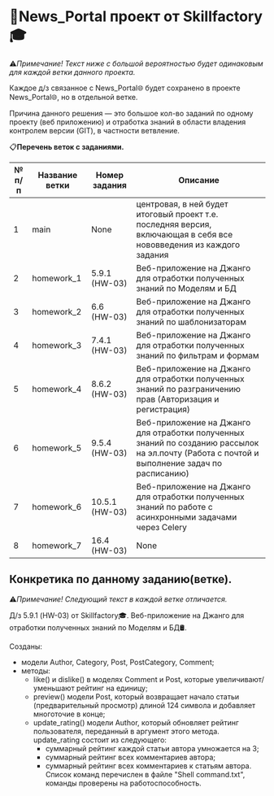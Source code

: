 # 📰News_Portal проект от Skillfactory🎓
⚠️*Примечание! Текст ниже с большой вероятностью будет одинаковым для каждой ветки данного проекта.*

Каждое д/з связанное с News_Portal🌐 будет сохранено в проекте News_Portal🌐, но в отдельной ветке. 

Причина данного решения — это большое кол-во заданий по одному проекту (веб приложению) и отработка знаний в области владения контролем версии (GIT), в частности ветвление.

📋**Перечень веток с заданиями.**

№ п/п| Название ветки| Номер задания| Описание
------------ | ------------ | ------------ | -------------
1| main| None| центровая, в ней будет итоговый проект т.е. последняя версия, включающая в себя все нововведения из каждого задания
2| homework_1| 5.9.1 (HW-03)| Веб-приложение на Джанго для отработки полученных знаний по Моделям и БД
3| homework_2| 6.6 (HW-03)| Веб-приложение на Джанго для отработки полученных знаний по шаблонизаторам
4| homework_3| 7.4.1 (HW-03)| Веб-приложение на Джанго для отработки полученных знаний по фильтрам и формам
5| homework_4| 8.6.2 (HW-03)| Веб-приложение на Джанго для отработки полученных знаний по разграничению прав (Авторизация и регистрация)
6| homework_5| 9.5.4 (HW-03)| Веб-приложение на Джанго для отработки полученных знаний по созданию рассылок на эл.почту (Работа с почтой и выполнение задач по расписанию)
7| homework_6| 10.5.1 (HW-03)| Веб-приложение на Джанго для отработки полученных знаний по работе с асинхронными задачами через Celery
8| homework_7| 16.4 (HW-03)| None


## Конкретика по данному заданию(ветке).

⚠️*Примечание! Следующий текст в каждой ветке отличается.*

Д/з 5.9.1 (HW-03) от Skillfactory🎓. Веб-приложение на Джанго для отработки полученных знаний по Моделям и БД🛢.

Созданы:
- модели Author, Category, Post, PostCategory, Comment;
- методы:
  - like() и dislike() в моделях Comment и Post, которые увеличивают/уменьшают рейтинг на единицу;
  - preview() модели Post, который возвращает начало статьи (предварительный просмотр) длиной 124 символа и добавляет многоточие в конце;
  - update_rating() модели Author, который обновляет рейтинг пользователя, переданный в аргумент этого метода. update_rating состоит из следующего:
    - суммарный рейтинг каждой статьи автора умножается на 3;
    - суммарный рейтинг всех комментариев автора;
    - суммарный рейтинг всех комментариев к статьям автора.
Список команд перечислен в файле "Shell command.txt", команды проверены на работоспособность.
